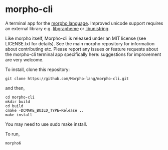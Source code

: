 # morpho-cli

A terminal app for the [morpho language](https://github.com/Morpho-lang/morpho).  Improved unicode support requires an external library e.g. [libgrapheme](https://libs.suckless.org/libgrapheme/) or [libunistring](https://www.gnu.org/software/libunistring/).

Like morpho itself, Morpho-cli is released under an MIT license (see LICENSE.txt for details). See the main morpho repository for information about contributing etc. Please report any issues or feature requests about the morpho-cli terminal app specifically here: suggestions for improvement are very welcome. 

To install, clone this repository:

    git clone https://github.com/Morpho-lang/morpho-cli.git

and then,

    cd morpho-cli 
    mkdir build
    cd build
    cmake -DCMAKE_BUILD_TYPE=Release ..
    make install 

You may need to use sudo make install.

To run,

    morpho6
